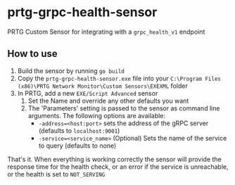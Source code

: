# prtg-grpc-health-sensor
PRTG Custom Sensor for integrating with a `grpc_health_v1` endpoint

## How to use
1. Build the sensor by running `go build`
2. Copy the `prtg-grpc-health-sensor.exe` file into your `C:\Program Files (x86)\PRTG Network Monitor\Custom Sensors\EXEXML`
 folder 
3. In PRTG, add a new `EXE/Script Advanced` sensor
    1. Set the Name and override any other defaults you want
    2. The 'Parameters' setting is passed to the sensor as command line arguments. The following options are available:
        - `-address=<host:port>` sets the address of the gRPC server (defaults to `localhost:9001`)
        - `-service=<service_name>` (Optional) Sets the name of the service to query (defaults to none)
        
That's it. When everything is working correctly the sensor will provide the response time for the health check, or an
 error if the service is unreachable, or the health is set to `NOT_SERVING`
